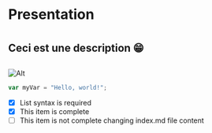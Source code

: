 # <h1>Presentation<h1/>
### <h2>Ceci est une description 😁<h2/>
![Alt](https://www.aerocontact.com/actualite-aeronautique-spatiale/images/AERO20231219182900.png"logo")
``` javascript
var myVar = "Hello, world!";
```

- [x] List syntax is required
- [x] This item is complete
- [ ] This item is not complete
changing index.md file content
